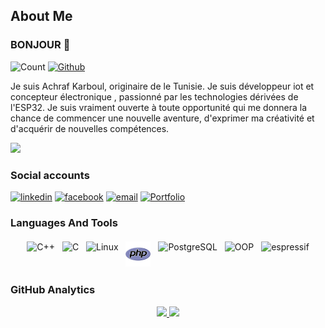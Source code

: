 ## About Me

### BONJOUR 👋
 ![Count](https://visitor-badge.laobi.icu/badge?page_id=achrafkarboul.achrafkarboul) [![Github](https://img.shields.io/github/followers/achrafkarboul?label=Follow&style=social)](https://github.com/achrafkarboul) 

Je suis Achraf Karboul, originaire de le Tunisie. Je suis développeur iot et concepteur électronique , passionné par les technologies dérivées de l'ESP32. Je suis vraiment ouverte à toute opportunité qui me donnera la chance de commencer une nouvelle aventure, d'exprimer ma créativité et d'acquérir de nouvelles compétences.

<a href="https://github.com/DenverCoder1/readme-typing-svg"><img src="https://readme-typing-svg.herokuapp.com?lines=Software+Engineering+Student;Full+Stack+Developer;UI/UX+Designer;Always%20learning%20new%20things&center=false&width=500&height=50"></a>

### Social accounts
[<img src='https://user-images.githubusercontent.com/597	92971/164092560-819298ce-c9ba-4438-a368-bd1bcd6e7389.png' alt='linkedin' height='50'>](https://www.linkedin.com/in/achraf-karboul-116bb8164/) [<img src='https://user-images.githubusercontent.com/59792971/164092047-ea3ce66e-7068-4d46-b3ea-fbac1c0cb5fd.png' alt='facebook' height='50'>](https://www.facebook.com/achraf.karboul.1)  [<img src='https://user-images.githubusercontent.com/59792971/164092165-318b4325-304b-4b3e-8143-eb8906976e4d.png' alt='email' height='53'>](mailto:achraf.karboul@insat.ucar.tn) [<img src='https://user-images.githubusercontent.com/59792971/164092695-39033b7c-6d7a-4519-b8d5-3a4cd59ee1bc.png' alt='Portfolio' height='47'>](https://achrafkarboul.github.io/)


### **Languages And Tools**

<p align="center">
        <img src="https://upload.wikimedia.org/wikipedia/commons/thumb/1/18/ISO_C%2B%2B_Logo.svg/306px-ISO_C%2B%2B_Logo.svg.png" alt="C++" height="40" style="vertical-align:top; margin:4px">
        <img src="https://upload.wikimedia.org/wikipedia/commons/1/19/C_Logo.png" alt="C" height="40" style="vertical-align:top; margin:4px">
        <img src="https://user-images.githubusercontent.com/59792971/164090922-0eaf21ff-bc5f-42d7-9ed8-278734518179.png" alt="Linux" height="40" style="vertical-align:top; margin:4px">
        <img src="https://raw.githubusercontent.com/github/explore/80688e429a7d4ef2fca1e82350fe8e3517d3494d/topics/php/php.png" alt="PHP" height="40" style="vertical-align:top; margin:4px">
        <img src="https://user-images.githubusercontent.com/59792971/164090683-5b0ee251-825c-40a5-8d48-41ff40cc51db.png" alt="PostgreSQL" height="40" style="vertical-align:top; margin:4px">
        <img src="https://miro.medium.com/v2/resize:fit:300/0*goJuBKoyL-zZX4RB.png" alt="OOP" height="40" style="vertical-align:top; margin:4px">
        <img src="https://www.espressif.com/sites/all/themes/espressif/logo-black.svg" alt="espressif" height="40" style="vertical-align:top; margin:4px">
    </p>

### **GitHub Analytics**
<p align="center">
<a href="https://github.com/achrafkarboul">
  <img height="180em" src="https://github-readme-stats-eight-theta.vercel.app/api?username=achrafkarboul&show_icons=true&theme=dark&include_all_commits=true&count_private=true"/>
  <img height="180em" src="https://github-readme-stats-eight-theta.vercel.app/api/top-langs/?username=achrafkarboul&layout=compact&langs_count=8&theme=dark&hide=Python,Jupyter%20Notebook"/>
</a>
</p>
